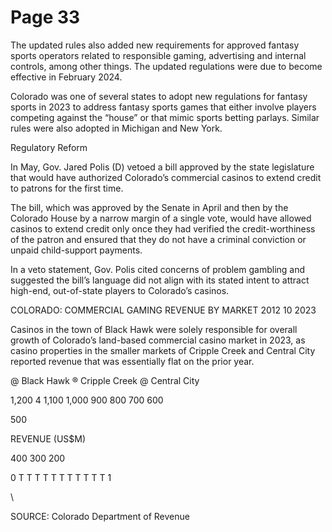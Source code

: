 # Page 33

The updated rules also added new requirements for
approved fantasy sports operators related to responsible
gaming, advertising and internal controls, among other
things. The updated regulations were due to become
effective in February 2024.

Colorado was one of several states to adopt new
regulations for fantasy sports in 2023 to address fantasy
sports games that either involve players competing against
the “house” or that mimic sports betting parlays. Similar
rules were also adopted in Michigan and New York.

Regulatory Reform

In May, Gov. Jared Polis (D) vetoed a bill approved by the
state legislature that would have authorized Colorado’s
commercial casinos to extend credit to patrons for the
first time.

The bill, which was approved by the Senate in April and
then by the Colorado House by a narrow margin of a single
vote, would have allowed casinos to extend credit only
once they had verified the credit-worthiness of the patron
and ensured that they do not have a criminal conviction or
unpaid child-support payments.

In a veto statement, Gov. Polis cited concerns of problem
gambling and suggested the bill’s language did not align
with its stated intent to attract high-end, out-of-state
players to Colorado’s casinos.

COLORADO: COMMERCIAL GAMING REVENUE BY MARKET
2012 10 2023

Casinos in the town of Black Hawk were solely responsible
for overall growth of Colorado’s land-based commercial
casino market in 2023, as casino properties in the smaller
markets of Cripple Creek and Central City reported revenue
that was essentially flat on the prior year.

@ Black Hawk ® Cripple Creek @ Central City

1,200 4
1,100
1,000
900
800
700
600

500

REVENUE (US$M)

400
300
200

0 T T T T T T T T T T T 1

\

SOURCE: Colorado Department of Revenue

